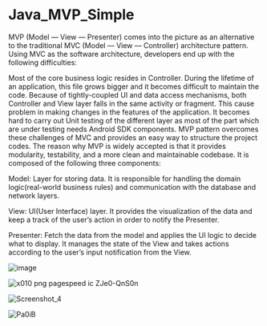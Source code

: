 # Java_MVP_Simple

MVP (Model — View — Presenter) comes into the picture as an alternative to the traditional MVC (Model — View — Controller) architecture pattern. Using MVC as the software architecture, developers end up with the following difficulties:

Most of the core business logic resides in Controller. During the lifetime of an application, this file grows bigger and it becomes difficult to maintain the code.
Because of tightly-coupled UI and data access mechanisms, both Controller and View layer falls in the same activity or fragment. This cause problem in making changes in the features of the application.
It becomes hard to carry out Unit testing of the different layer as most of the part which are under testing needs Android SDK components.
MVP pattern overcomes these challenges of MVC and provides an easy way to structure the project codes. The reason why MVP is widely accepted is that it provides modularity, testability, and a more clean and maintainable codebase. It is composed of the following three components:

Model: Layer for storing data. It is responsible for handling the domain logic(real-world business rules) and communication with the database and network layers.

View: UI(User Interface) layer. It provides the visualization of the data and keep a track of the user’s action in order to notify the Presenter.

Presenter: Fetch the data from the model and applies the UI logic to decide what to display. It manages the state of the View and takes actions according to the user’s input notification from the View.



![image](https://user-images.githubusercontent.com/60017090/183104169-385e2030-1898-4a47-a467-0a0df802633d.png)


![x010 png pagespeed ic ZJe0-QnS0n](https://user-images.githubusercontent.com/60017090/183104084-9b8c4b6b-70ab-4989-85c2-b73f33e69e6d.png)

![Screenshot_4](https://user-images.githubusercontent.com/60017090/183104490-79ce7e62-9784-4c40-a142-8f5e108aa03b.png)

![Pa0iB](https://user-images.githubusercontent.com/60017090/183131978-fa62eec0-5bd6-41fb-baee-800c0121d11b.png)

